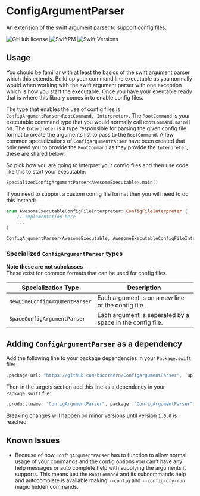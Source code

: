 # ConfigArgumentParser

An extension of the [swift argument parser](https://github.com/apple/swift-argument-parser) to support config files.

![GitHub license](https://img.shields.io/badge/license-MIT-lightgrey.svg)
![SwiftPM](https://img.shields.io/badge/SwiftPM-compatible-brightgreen.svg)
![Swift Versions](https://img.shields.io/badge/Swift-5.2,_5.3-orange.svg)

## Usage
You should be familiar with at least the basics of the [swift argument parser](https://github.com/apple/swift-argument-parser) which this extends.
Build up your command line executable as you normally would when working with the swift argument parser with one exception which is how you start the executable. Once you have your exeutable ready that is where this library comes in to enable config files.

The type that enables the use of config files is `ConfigArgumentParser<RootCommand, Interpreter>`.
The `RootCommand` is your executable command type that you would normally call `RootCommand.main()` on.
The `Interpreter` is a type responsible for parsing the given config file format to create the arguments list to pass to the `RootCommand`. 
A few common specializations of `ConfigArgumentParser` have been created that only need you to provide the `RootCommand` as they provide the `Interpreter`, these are shared below.

So pick how you are going to interpret your config files and then use code like this to start your executable:

```swift
SpecializedConfigArgumentParser<AwesomeExecutable>.main()
```

If you need to support a custom config file format then you will need to do this instead:

```swift
enum AwesomeExecutableConfigFileInterpreter: ConfigFileInterpreter {
    // Implementation here
    ...
}

ConfigArgumentParser<AwesomeExecutable, AwesomeExecutableConfigFileInterpreter>.main()
```

### Specialized `ConfigArgumentParser` types
**Note these are not subclasses**</br>
These exist for common formats that can be used for config files.

| Specialization Type | Description |
|---|---|
| `NewLineConfigArgumentParser` | Each argument is on a new line of the config file. |
| `SpaceConfigArgumentParser`   | Each argument is seperated by a space in the config file.  |

## Adding `ConfigArgumentParser` as a dependency
Add the following line to your package dependencies in your `Package.swift` file:
```swift
.package(url: "https://github.com/bscothern/ConfigArgumentParser", .upToNextMinor(from: "0.1.0")),
```

Then in the targets section add this line as a dependency in your `Package.swift` file:
```swift
.product(name: "ConfigArgumentParser", package: "ConfigArgumentParser"),
```
Breaking changes will happen on minor versions until version `1.0.0` is reached.

## Known Issues
* Because of how `ConfigArgumentParser` has to function to allow normal usage of your commands and the config options you can't have any help messages or auto complete help with supplying the arguments it supports.
  This means just the `RootCommand` and its subcommands help and autocomplete is available making `--config` and `--config-dry-run` magic hidden commands.
